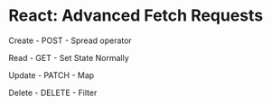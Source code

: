 # React: Advanced Fetch Requests

Create - POST - Spread operator

Read - GET - Set State Normally

Update - PATCH - Map

Delete - DELETE - Filter